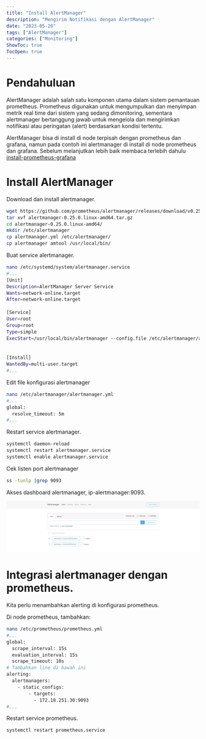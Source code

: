 ```yaml
---
title: "Install AlertManager"
description: "Mengirim Notifikasi dengan AlertManager"
date: "2023-05-28"
tags: ["AlertManager"]
categories: ["Monitoring"]
ShowToc: true
TocOpen: true
---
```


# Pendahuluan

AlertManager adalah salah satu komponen utama dalam sistem pemantauan prometheus. Prometheus digunakan untuk mengumpulkan dan menyimpan metrik real time dari sistem yang sedang dimonitoring, sementara alertmanager bertanggung jawab untuk mengelola dan mengirimkan notifikasi atau peringatan (alert) berdasarkan kondisi tertentu.

AlertManager bisa di install di node terpisah dengan prometheus dan grafana, namun pada contoh ini alertmanager di install di node prometheus dan grafana. Sebelum melanjutkan lebih baik membaca terlebih dahulu [install-prometheus-grafana](https://blog.opstekel.com/posts/prometheus-grafana/)

# Install AlertManager

Download dan install alertmanager.

```bash
wget https://github.com/prometheus/alertmanager/releases/download/v0.25.0/alertmanager-0.25.0.linux-amd64.tar.gz
tar xvf alertmanager-0.25.0.linux-amd64.tar.gz
cd alertmanager-0.25.0.linux-amd64/
mkdir /etc/alertmanager
cp alertmanager.yml /etc/alertmanager/
cp alertmanager amtool /usr/local/bin/
```

Buat service alertmanager.

```bash
nano /etc/systemd/system/alertmanager.service
#...
[Unit]
Description=AlertManager Server Service
Wants=network-online.target
After=network-online.target

[Service]
User=root
Group=root
Type=simple
ExecStart=/usr/local/bin/alertmanager --config.file /etc/alertmanager/alertmanager.yml --web.external-url=http://<ip-node-alertmanager>:9093


[Install]
WantedBy=multi-user.target
#...
```

Edit file konfigurasi alertmanager

```bash
nano /etc/alertmanager/alertmanager.yml
#...
global:
  resolve_timeout: 5m
#...
```

Restart service alertmanager.

```bash
systemctl daemon-reload
systemctl restart alertmanager.service
systemctl enable alertmanager.service
```

Cek listen port alertmanager

```bash
ss -tunlp |grep 9093
```

Akses dashboard alertmanager, ip-alertmanager:9093. 

![](/images/alertmanager.png)

# Integrasi alertmanager dengan prometheus.

Kita perlu menambahkan alerting di konfigurasi prometheus.

Di node prometheus, tambahkan:

```bash
nano /etc/prometheus/prometheus.yml
#...
global:
  scrape_interval: 15s
  evaluation_interval: 15s
  scrape_timeout: 10s
# Tambahkan line di bawah ini
alerting:
  alertmanagers:
    - static_configs:
        - targets:
          - 172.18.251.30:9093
#...
```

Restart service prometheus.

```bash
systemctl restart prometheus.service
```